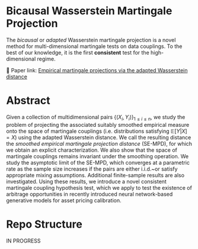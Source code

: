 # Bicausal Wasserstein Martingale Projection
The *bicausal* or *adapted* Wasserstein martingale projection is a novel method for multi-dimensional martingale tests on data couplings. To the best of our knowledge, it is the first **consistent** test for the high-dimensional regime.

🔗 Paper link: [Empirical martingale projections via the adapted Wasserstein distance](https://arxiv.org/pdf/2401.12197)

# Abstract
Given a collection of multidimensional pairs $\{(X_i,Y_i)\}_{1 \leq i\leq n}$, we study the problem of projecting the associated suitably smoothed empirical measure onto the space of martingale couplings (i.e. distributions satisfying $\mathbb{E}[Y|X]=X$) using the adapted Wasserstein distance. We call the resulting distance the *smoothed empirical martingale projection distance* (SE-MPD), for which we obtain an explicit characterization. We also show that the space of martingale couplings remains invariant under the smoothing operation. We study the asymptotic limit of the SE-MPD, which converges at a parametric rate as the sample size increases if the pairs are either i.i.d.~or satisfy appropriate mixing assumptions. Additional finite-sample results are also investigated. Using these results, we introduce a novel consistent martingale coupling hypothesis test, which we apply to test the existence of arbitrage opportunities in recently introduced neural network-based generative models for asset pricing calibration.

# Repo Structure
IN PROGRESS
